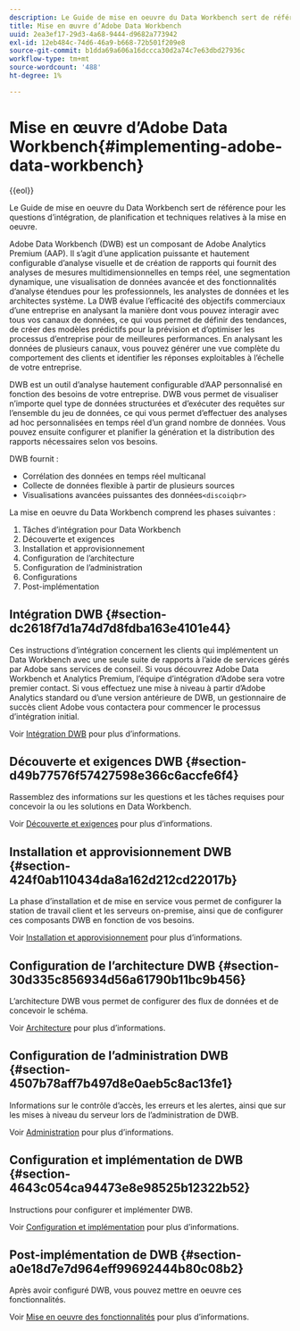 ```yaml
---
description: Le Guide de mise en oeuvre du Data Workbench sert de référence pour les questions d’intégration, de planification et techniques relatives à la mise en oeuvre.
title: Mise en œuvre d’Adobe Data Workbench
uuid: 2ea3ef17-29d3-4a68-9444-d9682a773942
exl-id: 12eb484c-74d6-46a9-b668-72b501f209e8
source-git-commit: b1dda69a606a16dccca30d2a74c7e63dbd27936c
workflow-type: tm+mt
source-wordcount: '488'
ht-degree: 1%

---
```


# Mise en œuvre d’Adobe Data Workbench{#implementing-adobe-data-workbench}

{{eol}}

Le Guide de mise en oeuvre du Data Workbench sert de référence pour les questions d’intégration, de planification et techniques relatives à la mise en oeuvre.

Adobe Data Workbench (DWB) est un composant de Adobe Analytics Premium (AAP). Il s’agit d’une application puissante et hautement configurable d’analyse visuelle et de création de rapports qui fournit des analyses de mesures multidimensionnelles en temps réel, une segmentation dynamique, une visualisation de données avancée et des fonctionnalités d’analyse étendues pour les professionnels, les analystes de données et les architectes système. La DWB évalue l’efficacité des objectifs commerciaux d’une entreprise en analysant la manière dont vous pouvez interagir avec tous vos canaux de données, ce qui vous permet de définir des tendances, de créer des modèles prédictifs pour la prévision et d’optimiser les processus d’entreprise pour de meilleures performances. En analysant les données de plusieurs canaux, vous pouvez générer une vue complète du comportement des clients et identifier les réponses exploitables à l’échelle de votre entreprise.

DWB est un outil d’analyse hautement configurable d’AAP personnalisé en fonction des besoins de votre entreprise. DWB vous permet de visualiser n’importe quel type de données structurées et d’exécuter des requêtes sur l’ensemble du jeu de données, ce qui vous permet d’effectuer des analyses ad hoc personnalisées en temps réel d’un grand nombre de données. Vous pouvez ensuite configurer et planifier la génération et la distribution des rapports nécessaires selon vos besoins.

DWB fournit :

* Corrélation des données en temps réel multicanal
* Collecte de données flexible à partir de plusieurs sources
* Visualisations avancées puissantes des données`<discoiqbr>`

La mise en oeuvre du Data Workbench comprend les phases suivantes :

1. Tâches d’intégration pour Data Workbench
1. Découverte et exigences
1. Installation et approvisionnement
1. Configuration de l’architecture
1. Configuration de l’administration
1. Configurations 
1. Post-implémentation

## Intégration DWB {#section-dc2618f7d1a74d7d8fdba163e4101e44}

Ces instructions d’intégration concernent les clients qui implémentent un Data Workbench avec une seule suite de rapports à l’aide de services gérés par Adobe sans services de conseil. Si vous découvrez Adobe Data Workbench et Analytics Premium, l’équipe d’intégration d’Adobe sera votre premier contact. Si vous effectuez une mise à niveau à partir d’Adobe Analytics standard ou d’une version antérieure de DWB, un gestionnaire de succès client Adobe vous contactera pour commencer le processus d’intégration initial.

Voir [Intégration DWB](../../home/dwb-implement-overview/dwb-implement-provision/dwb-implement-onboarding.md#concept-e93aba41b26a410f959c5ca7f8e33355) pour plus d’informations.

## Découverte et exigences DWB {#section-d49b77576f57427598e366c6accfe6f4}

Rassemblez des informations sur les questions et les tâches requises pour concevoir la ou les solutions en Data Workbench.

Voir [Découverte et exigences](../../home/dwb-implement-overview/dwb-implement-discovery.md#concept-1544d4864e9e437bbd11b1380c1b4c9a) pour plus d’informations.

## Installation et approvisionnement DWB {#section-424f0ab110434da8a162d212cd22017b}

La phase d’installation et de mise en service vous permet de configurer la station de travail client et les serveurs on-premise, ainsi que de configurer ces composants DWB en fonction de vos besoins.

Voir [Installation et approvisionnement](../../home/dwb-implement-overview/dwb-implement-provision/dwb-implement-provision.md#concept-a1ec50671ffd4a8faab09a48bc098e8f) pour plus d’informations.

## Configuration de l’architecture DWB {#section-30d335c856934d56a61790b11bc9b456}

L’architecture DWB vous permet de configurer des flux de données et de concevoir le schéma.

Voir [Architecture](../../home/dwb-implement-overview/dwb-implement-architecture/dwb-implement-architecture.md#concept-63dc9aa839e54bc78f7a3d720ce97d56) pour plus d’informations.

## Configuration de l’administration DWB {#section-4507b78aff7b497d8e0aeb5c8ac13fe1}

Informations sur le contrôle d’accès, les erreurs et les alertes, ainsi que sur les mises à niveau du serveur lors de l’administration de DWB.

Voir [Administration](../../home/dwb-implement-overview/dwb-implement-admin.md#concept-68578dac67314c62a67ddfb4f33458a1) pour plus d’informations.

## Configuration et implémentation de DWB {#section-4643c054ca94473e8e98525b12322b52}

Instructions pour configurer et implémenter DWB.

Voir [Configuration et implémentation](../../home/dwb-implement-overview/dwb-implement-configure/dwb-implement-configure.md#concept-baffe3a57f4649cea7b6eff9a7704dc6) pour plus d’informations.

## Post-implémentation de DWB {#section-a0e18d7e7d964eff99692444b80c08b2}

Après avoir configuré DWB, vous pouvez mettre en oeuvre ces fonctionnalités.

Voir [Mise en oeuvre des fonctionnalités](../../home/dwb-implement-overview/dwb-implement-deliver/dwb-implement-deliver.md#concept-9afa96d72a544fb4a3d1eb5be799012c) pour plus d’informations.
